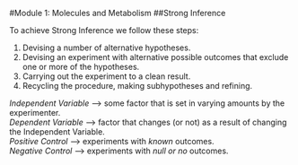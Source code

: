 #Module 1: Molecules and Metabolism
##Strong Inference

To achieve Strong Inference we follow these steps:
  1. Devising a number of alternative hypotheses.
  1. Devising an experiment with alternative possible outcomes that exclude one or more of the hypotheses.
  1. Carrying out the experiment to a clean result.
  1. Recycling the procedure, making subhypotheses and refining.

*Independent Variable* --> some factor that is set in varying amounts by the experimenter.     
*Dependent Variable* --> factor that changes (or not) as a result of changing the Independent Variable.  
*Positive Control* --> experiments with *known* outcomes.  
*Negative Control* --> experiments with *null or no* outcomes.  
  
